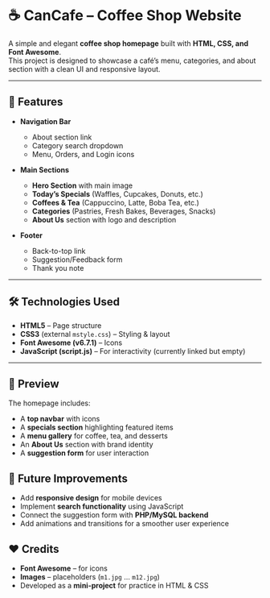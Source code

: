 # ☕ CanCafe – Coffee Shop Website  

A simple and elegant **coffee shop homepage** built with **HTML, CSS, and Font Awesome**.  
This project is designed to showcase a café’s menu, categories, and about section with a clean UI and responsive layout.  

---

## 🌟 Features  

- **Navigation Bar**  
  - About section link  
  - Category search dropdown  
  - Menu, Orders, and Login icons  

- **Main Sections**  
  - **Hero Section** with main image  
  - **Today’s Specials** (Waffles, Cupcakes, Donuts, etc.)  
  - **Coffees & Tea** (Cappuccino, Latte, Boba Tea, etc.)  
  - **Categories** (Pastries, Fresh Bakes, Beverages, Snacks)  
  - **About Us** section with logo and description  

- **Footer**  
  - Back-to-top link  
  - Suggestion/Feedback form  
  - Thank you note  

---

## 🛠️ Technologies Used  

- **HTML5** – Page structure  
- **CSS3** (external `mstyle.css`) – Styling & layout  
- **Font Awesome (v6.7.1)** – Icons  
- **JavaScript (script.js)** – For interactivity (currently linked but empty)  

---

## 🎨 Preview

The homepage includes:  
- A **top navbar** with icons  
- A **specials section** highlighting featured items  
- A **menu gallery** for coffee, tea, and desserts  
- An **About Us** section with brand identity  
- A **suggestion form** for user interaction  

## 📌 Future Improvements

- Add **responsive design** for mobile devices  
- Implement **search functionality** using JavaScript  
- Connect the suggestion form with **PHP/MySQL backend**  
- Add animations and transitions for a smoother user experience  

## ❤️ Credits

- **Font Awesome** – for icons  
- **Images** – placeholders (`m1.jpg` … `m12.jpg`)  
- Developed as a **mini-project** for practice in HTML & CSS


